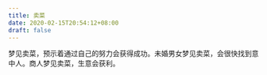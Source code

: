 ```yaml
---
title: 卖菜
date: 2020-02-15T20:54:12+08:00
draft: false
---
```


梦见卖菜，预示着通过自己的努力会获得成功。未婚男女梦见卖菜，会很快找到意中人。商人梦见卖菜，生意会获利。